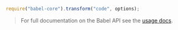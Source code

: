 ```javascript
require("babel-core").transform("code", options);
```

<blockquote class="babel-callout babel-callout-info">
  <p>
    For full documentation on the Babel API see the <a href="/docs/usage/api/">usage docs</a>.
  </p>
</blockquote>
